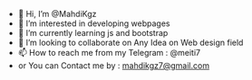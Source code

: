 - 👋 Hi, I’m @MahdiKgz
- 👀 I’m interested in developing webpages
- 🌱 I’m currently learning js and bootstrap
- 💞️ I’m looking to collaborate on Any Idea on Web design field
- 📫 How to reach me from my Telegram : @meiti7
- or You can Contact me by : mahdikgz7@gmail.com

<!---
MahdiKgz/MahdiKgz is a ✨ special ✨ repository because its `README.md` (this file) appears on your GitHub profile.
You can click the Preview link to take a look at your changes.
--->
